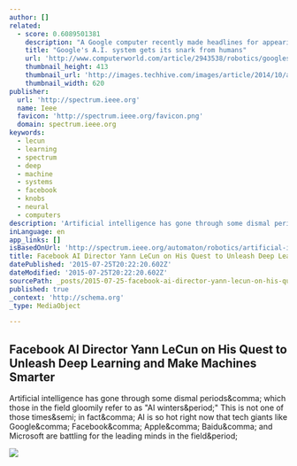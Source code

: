 ```yaml
---
author: []
related:
  - score: 0.6089501381
    description: "A Google computer recently made headlines for appearing to become agitated and verbally lashing out at the human working with it. Artificial intelligence and machine learning researchers say have no fear. That's not what the computer is doing. \"They're using big data for machine learning,\" said Alan W Black, a professor at Carnegie Mellon University's Language Technologies Institute."
    title: "Google's A.I. system gets its snark from humans"
    url: 'http://www.computerworld.com/article/2943538/robotics/googles-ai-system-gets-its-snark-from-humans.html'
    thumbnail_height: 413
    thumbnail_url: 'http://images.techhive.com/images/article/2014/10/artificial_intelligence_virtual_digital_identity_binary_stream_thinkstock-100528010-primary.idge.jpg'
    thumbnail_width: 620
publisher:
  url: 'http://spectrum.ieee.org'
  name: Ieee
  favicon: 'http://spectrum.ieee.org/favicon.png'
  domain: spectrum.ieee.org
keywords:
  - lecun
  - learning
  - spectrum
  - deep
  - machine
  - systems
  - facebook
  - knobs
  - neural
  - computers
description: 'Artificial intelligence has gone through some dismal periods, which those in the field gloomily refer to as "AI winters." This is not one of those times; in fact, AI is so hot right now that tech giants like Google, Facebook, Apple, Baidu, and Microsoft are battling for the leading minds in the field.'
inLanguage: en
app_links: []
isBasedOnUrl: 'http://spectrum.ieee.org/automaton/robotics/artificial-intelligence/facebook-ai-director-yann-lecun-on-deep-learning'
title: Facebook AI Director Yann LeCun on His Quest to Unleash Deep Learning and Make Machines Smarter
datePublished: '2015-07-25T20:22:20.602Z'
dateModified: '2015-07-25T20:22:20.602Z'
sourcePath: _posts/2015-07-25-facebook-ai-director-yann-lecun-on-his-quest-to-unleash-deep.md
published: true
_context: 'http://schema.org'
_type: MediaObject

---
```

<article style=""><h1>Facebook AI Director Yann LeCun on His Quest to Unleash Deep Learning and Make Machines Smarter</h1><p>Artificial intelligence has gone through some dismal periods&amp;comma; which those in the field gloomily refer to as "AI winters&amp;period;" This is not one of those times&amp;semi; in fact&amp;comma; AI is so hot right now that tech giants like Google&amp;comma; Facebook&amp;comma; Apple&amp;comma; Baidu&amp;comma; and Microsoft are battling for the leading minds in the field&amp;period;</p><img src="http://spectrum.ieee.org/img/YannLeCunblogjpg-1423239900596.jpg" /></article>